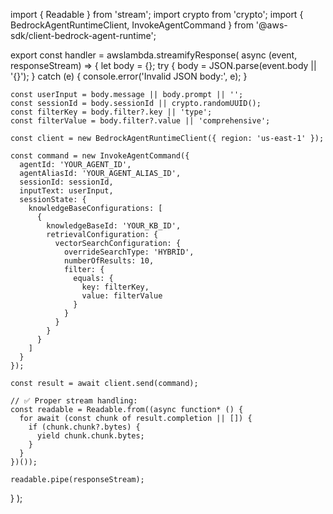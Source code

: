 import { Readable } from 'stream';
import crypto from 'crypto';
import {
  BedrockAgentRuntimeClient,
  InvokeAgentCommand
} from '@aws-sdk/client-bedrock-agent-runtime';

export const handler = awslambda.streamifyResponse(
  async (event, responseStream) => {
    let body = {};
    try {
      body = JSON.parse(event.body || '{}');
    } catch (e) {
      console.error('Invalid JSON body:', e);
    }

    const userInput = body.message || body.prompt || '';
    const sessionId = body.sessionId || crypto.randomUUID();
    const filterKey = body.filter?.key || 'type';
    const filterValue = body.filter?.value || 'comprehensive';

    const client = new BedrockAgentRuntimeClient({ region: 'us-east-1' });

    const command = new InvokeAgentCommand({
      agentId: 'YOUR_AGENT_ID',
      agentAliasId: 'YOUR_AGENT_ALIAS_ID',
      sessionId: sessionId,
      inputText: userInput,
      sessionState: {
        knowledgeBaseConfigurations: [
          {
            knowledgeBaseId: 'YOUR_KB_ID',
            retrievalConfiguration: {
              vectorSearchConfiguration: {
                overrideSearchType: 'HYBRID',
                numberOfResults: 10,
                filter: {
                  equals: {
                    key: filterKey,
                    value: filterValue
                  }
                }
              }
            }
          }
        ]
      }
    });

    const result = await client.send(command);

    // ✅ Proper stream handling:
    const readable = Readable.from((async function* () {
      for await (const chunk of result.completion || []) {
        if (chunk.chunk?.bytes) {
          yield chunk.chunk.bytes;
        }
      }
    })());

    readable.pipe(responseStream);
  }
);
